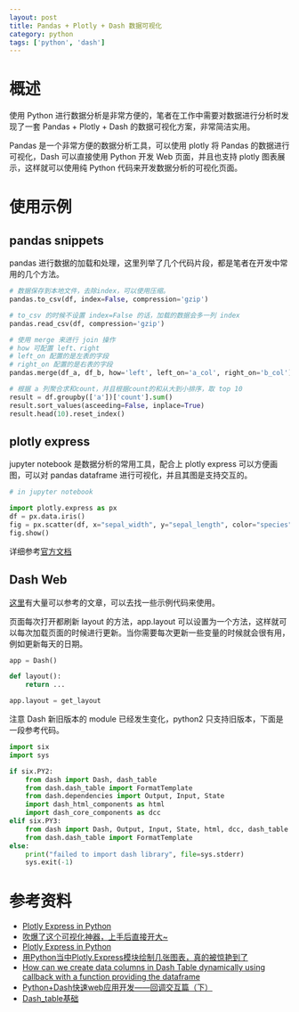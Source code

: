```yaml
---
layout: post
title: Pandas + Plotly + Dash 数据可视化
category: python
tags: ['python', 'dash']
---
```


# 概述

使用 Python 进行数据分析是非常方便的，笔者在工作中需要对数据进行分析时发现了一套 Pandas + Plotly + Dash 的数据可视化方案，非常简洁实用。

Pandas 是一个非常方便的数据分析工具，可以使用 plotly 将 Pandas 的数据进行可视化，Dash 可以直接使用 Python 开发 Web 页面，并且也支持 plotly 图表展示，这样就可以使用纯 Python 代码来开发数据分析的可视化页面。

# 使用示例

## pandas snippets

pandas 进行数据的加载和处理，这里列举了几个代码片段，都是笔者在开发中常用的几个方法。

```python
# 数据保存到本地文件，去除index，可以使用压缩。
pandas.to_csv(df, index=False, compression='gzip')

# to_csv 的时候不设置 index=False 的话，加载的数据会多一列 index
pandas.read_csv(df, compression='gzip')

# 使用 merge 来进行 join 操作
# how 可配置 left、right
# left_on 配置的是左表的字段
# right_on 配置的是右表的字段
pandas.merge(df_a, df_b, how='left', left_on='a_col', right_on='b_col')

# 根据 a 列聚合求和count，并且根据count的和从大到小排序，取 top 10
result = df.groupby(['a'])['count'].sum()
result.sort_values(asceeding=False, inplace=True)
result.head(10).reset_index()
```

## plotly express

jupyter notebook 是数据分析的常用工具，配合上 plotly express 可以方便画图，可以对 pandas dataframe 进行可视化，并且其图是支持交互的。

```python
# in jupyter notebook

import plotly.express as px
df = px.data.iris()
fig = px.scatter(df, x="sepal_width", y="sepal_length", color="species")
fig.show()
```

详细参考[官方文档](https://plotly.com/python/plotly-express/)

## Dash Web

[这里](https://github.com/CNFeffery/DataScienceStudyNotes)有大量可以参考的文章，可以去找一些示例代码来使用。

页面每次打开都刷新 layout 的方法，app.layout 可以设置为一个方法，这样就可以每次加载页面的时候进行更新。当你需要每次更新一些变量的时候就会很有用，例如更新每天的日期。

```python
app = Dash()

def layout():
	return ...

app.layout = get_layout
```

注意 Dash 新旧版本的 module 已经发生变化，python2 只支持旧版本，下面是一段参考代码。

```python
import six
import sys

if six.PY2:
    from dash import Dash, dash_table
    from dash.dash_table import FormatTemplate
    from dash.dependencies import Output, Input, State
    import dash_html_components as html
    import dash_core_components as dcc
elif six.PY3:
    from dash import Dash, Output, Input, State, html, dcc, dash_table
    from dash.dash_table import FormatTemplate
else:
    print("failed to import dash library", file=sys.stderr)
    sys.exit(-1)
```

# 参考资料

* [Plotly Express in Python](https://chengjun.github.io/mybook/19-visualization-plotly-express.html)
* [吹爆了这个可视化神器，上手后直接开大~](https://mp.weixin.qq.com/s/dg390bbxA_LEoggWg6dGlQ)
* [Plotly Express in Python](https://plotly.com/python/plotly-express/)
* [用Python当中Plotly.Express模块绘制几张图表，真的被惊艳到了](https://zhuanlan.zhihu.com/p/531651479)
* [How can we create data columns in Dash Table dynamically using callback with a function providing the dataframe](https://stackoverflow.com/questions/55801796/how-can-we-create-data-columns-in-dash-table-dynamically-using-callback-with-a-f)
* [Python+Dash快速web应用开发——回调交互篇（下）](https://www.cnblogs.com/feffery/p/14386458.html)
* [Dash_table基础](https://blog.csdn.net/yuetaope/article/details/121355310)
